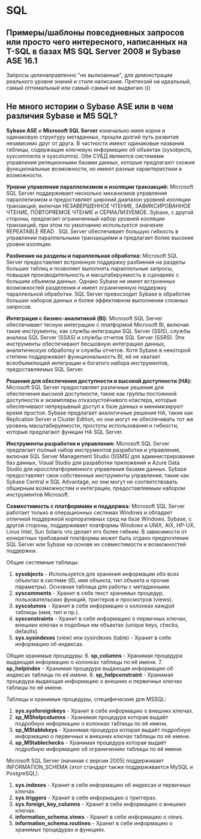 #  SQL
## Примеры/шаблоны повседневных запросов или просто чего интересного, написанных на T-SQL в базах MS SQL Server 2008 и Sybase ASE 16.1

Запросы целенаправленно "не вылизанные", для демонстрации реального уровня знаний и стиля написания.
Претензий на идеальный, самый оптимальный или самый-самый  не выдвигаю )))

## Не много истории о **Sybase ASE** или в чем различия Sybase и MS SQL?
**Sybase ASE** и **Microsoft SQL Server** изначально имея корни и одинаковую структуру метаданных, прошли долгий путь развития независимо друг от друга. В частности имеют одинаковые названия таблицы, содержащие ключевую информацию об объектах (sysobjects, syscomments и syscolumns). Обе СУБД являются системами управления реляционными базами данных, которые предлагают схожие функциональные возможности, но имеют разные характеристики и возможности.

**Уровни управления параллелизмом и изоляции транзакций:** Microsoft SQL Server поддерживает несколько механизмов управления параллелизмом и предоставляет широкий диапазон уровней изоляции транзакций, включая НЕЗАВЕРШЕННОЕ ЧТЕНИЕ, ЗАФИКСИРОВАННОЕ ЧТЕНИЕ, ПОВТОРЯЕМОЕ ЧТЕНИЕ и СЕРИАЛИЗУЕМОЕ. Sybase, с другой стороны, предлагает ограниченный набор уровней изоляции транзакций, при этом по умолчанию используется значение REPEATABLE READ . SQL Server обеспечивает большую гибкость в управлении параллельными транзакциями и предлагает более высокие уровни изоляции.

**Разбиение на разделы и параллельная обработка:** Microsoft SQL Server предоставляет встроенную поддержку разбиения на разделы больших таблиц и позволяет выполнять параллельные запросы, повышая производительность и масштабируемость в сценариях с большим объемом данных. Однако Sybase не имеет встроенных возможностей разделения и имеет ограниченную поддержку параллельной обработки. SQL Server превосходит Sybase в обработке больших наборов данных и более эффективном выполнении сложных запросов.

**Интеграция с бизнес-аналитикой (BI):** Microsoft SQL Server обеспечивает тесную интеграцию с платформой Microsoft BI, включая такие инструменты, как службы интеграции SQL Server (SSIS), службы анализа SQL Server (SSAS) и службы отчетов SQL Server (SSRS). Эти инструменты обеспечивают бесшовную интеграцию данных, аналитическую обработку и службы отчетов. Хотя Sybase в некоторой степени поддерживает функциональность BI, ей не хватает всеобъемлющей интеграции и богатого набора инструментов, предоставляемых SQL Server.

**Решения для обеспечения доступности и высокой доступности (HA):** Microsoft SQL Server предоставляет различные решения для обеспечения высокой доступности, такие как группы постоянной доступности и экземпляры отказоустойчивого кластера, которые обеспечивают непрерывный доступ к базе данных и минимизируют время простоя. Sybase предлагает аналогичные решения HA, такие как Replication Server и Cluster Edition, но они могут не обеспечивать тот же уровень масштабируемости, простоты использования и гибкости, которые предлагают функции HA SQL Server.

**Инструменты разработки и управления:** Microsoft SQL Server предлагает полный набор инструментов разработки и управления, включая SQL Server Management Studio (SSMS) для администрирования баз данных, Visual Studio для разработки приложений и Azure Data Studio для кроссплатформенного управления базами данных. Sybase предоставляет свои собственные инструменты управления, такие как Sybase Central и SQL Advantage, но они могут не соответствовать обширным возможностям и интеграции, предоставляемым набором инструментов Microsoft.

**Совместимость с платформами и поддержка:** Microsoft SQL Server работает только в операционных системах Windows и обладает отличной поддержкой корпоративных сред на базе Windows. Sybase, с другой стороны, поддерживает платформы Windows и UNIX, AIX, HP-UX, Linux Intel, Sun Solaris что делает его более гибким. В зависимости от конкретных требований платформы может быть отдано предпочтение SQL Server или Sybase на основе их совместимости и возможностей поддержки.

Общие системные таблицы:
1. **sysobjects**  - Используется для хранения информации обо всех объектах в системе (ID, имя объекта, тип объекта и прочие параметры).
Основная таблица для работы с метаданными.
2. **syscomments** - Хранит в себе текст хранимых процедур, пользовательских функций, триггеров и просмотров (views).
3. **syscolumns**  - Хранит в себе информацию о колонках каждой таблицы (имя, тип и пр.).   
4. **sysconstraints** - Хранит в себе информацию о первичных ключах, внешних ключах и подобных им объектах (unique keys, checks, defaults).
5. **sys.sysindexes** (view) или sysindexes (table) - Хранит в себе информацию об индексах.

Общие хранимые процедуры:
6. **sp_columns** - Хранимая процедура выдающая информацию о колонках таблицы по её имени.
7. **sp_helpindex** - Хранимая процедура выдающая информацию об индексах таблицы по её имени.
8. **sp_helpconstraint** - Хранимая процедура выдающая информацию о внешних и первичных ключах таблицы по её имени.

Таблицы и хранимые процедуры, специфические для MSSQL:
1. **sys.sysforeignkeys** - Хранит в себе информацию о внешних ключах.
2. **sp_MShelpcolumns** -  Хранимая процедура которая выдаёт подробную информацию о колонках таблицы по её имени.
3. **sp_MStablekeys** - Хранимая процедура которая выдаёт подробную информацию о первичных и внешних ключах таблицы по её имени.
4. **sp_MStablechecks** - Хранимая процедура которая выдаёт подробную информацию об ограничениях таблицы по её имени.

Microsoft SQL Server (начиная с версии 2005) поддерживает INFORMATION_SCHEMA (этот стандарт также поддерживается MySQL и PostgreSQL).
1. **sys.indexes** - Хранит в себе информацию об индексах и первичных ключах.
2. **sys.triggers** - Хранит в себе информацию о триггерах.
3. **sys.foreign_key_columns** - Хранит в себе информацию о внешних ключах.
4. **information_schema.views** - Хранит в себе информацию о views.
5. **information_schema.routines** - Хранит в себе информацию о хранимых процедурах и функциях.
